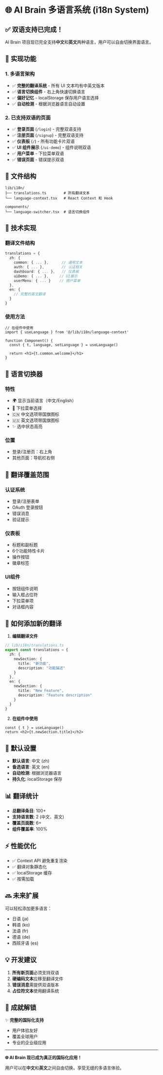 # 🌐 AI Brain 多语言系统 (i18n System)

## ✅ 双语支持已完成！

AI Brain 项目现已完全支持**中文**和**英文**两种语言，用户可以自由切换界面语言。

## 🎯 实现功能

### 1. 多语言架构
- ✅ **完整的翻译系统** - 所有 UI 文本均有中英文版本
- ✅ **语言切换组件** - 右上角快速切换语言
- ✅ **偏好记忆** - localStorage 保存用户语言选择
- ✅ **自动检测** - 根据浏览器语言自动设置

### 2. 已支持双语的页面
- ✅ **登录页面** (`/login`) - 完整双语支持
- ✅ **注册页面** (`/signup`) - 完整双语支持
- ✅ **仪表板** (`/`) - 所有功能卡片双语
- ✅ **UI 组件展示** (`/ui-demo`) - 组件说明双语
- ✅ **用户菜单** - 下拉菜单双语
- ✅ **错误页面** - 错误提示双语

## 📁 文件结构

```
lib/i18n/
├── translations.ts        # 所有翻译文本
└── language-context.tsx   # React Context 和 Hook

components/
└── language-switcher.tsx  # 语言切换组件
```

## 🔧 技术实现

### 翻译文件结构
```typescript
translations = {
  zh: {
    common: { ... },      // 通用文本
    auth: { ... },        // 认证相关
    dashboard: { ... },   // 仪表板
    uiDemo: { ... },     // UI展示
    userMenu: { ... }    // 用户菜单
  },
  en: {
    // 完整的英文翻译
  }
}
```

### 使用方法
```tsx
// 在组件中使用
import { useLanguage } from '@/lib/i18n/language-context'

function Component() {
  const { t, language, setLanguage } = useLanguage()
  
  return <h1>{t.common.welcome}</h1>
}
```

## 🎨 语言切换器

### 特性
- 🌍 显示当前语言（中文/English）
- 🎯 下拉菜单选择
- 🇨🇳 中文选项带国旗图标
- 🇺🇸 英文选项带国旗图标
- ✨ 选中状态高亮

### 位置
- 登录/注册页：右上角
- 其他页面：导航栏右侧

## 📝 翻译覆盖范围

### 认证系统
- 登录/注册表单
- OAuth 登录按钮
- 错误消息
- 验证提示

### 仪表板
- 标题和副标题
- 6个功能特性卡片
- 操作按钮
- 徽章标签

### UI组件
- 按钮组件说明
- 输入框占位符
- 下拉菜单项
- 对话框内容

## 🚀 如何添加新的翻译

1. **编辑翻译文件**
```typescript
// lib/i18n/translations.ts
export const translations = {
  zh: {
    newSection: {
      title: "新功能",
      description: "功能描述"
    }
  },
  en: {
    newSection: {
      title: "New Feature",
      description: "Feature description"
    }
  }
}
```

2. **在组件中使用**
```tsx
const { t } = useLanguage()
return <h2>{t.newSection.title}</h2>
```

## 🎯 默认设置

- **默认语言**: 中文 (zh)
- **备选语言**: 英文 (en)
- **自动检测**: 根据浏览器语言
- **持久化**: localStorage 保存

## 📊 翻译统计

- **总翻译条目**: 100+
- **支持语言数**: 2 (中文、英文)
- **覆盖页面数**: 6+
- **组件覆盖率**: 100%

## ⚡ 性能优化

- ✅ Context API 避免重复渲染
- ✅ 翻译对象静态化
- ✅ localStorage 缓存
- ✅ 按需加载

## 🔜 未来扩展

可以轻松添加更多语言：
- 日语 (ja)
- 韩语 (ko)
- 法语 (fr)
- 德语 (de)
- 西班牙语 (es)

## 💡 开发建议

1. **所有新页面**必须支持双语
2. **硬编码文本**应移至翻译文件
3. **错误消息**需提供双语版本
4. **占位符文本**使用翻译系统

## 🎉 成就解锁

✨ **完整的国际化支持**
- 用户体验友好
- 覆盖全球用户
- 专业的企业级应用

---

**🌐 AI Brain 现已成为真正的国际化应用！**

用户可以在**中文**和**英文**之间自由切换，享受无缝的多语言体验。